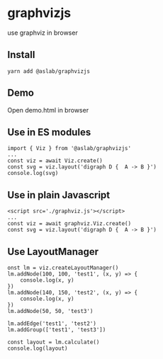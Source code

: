 # graphvizjs
use graphviz in browser

## Install
    yarn add @aslab/graphvizjs

## Demo
Open demo.html in browser

## Use in ES modules
    import { Viz } from '@aslab/graphvizjs'
    ...
    const viz = await Viz.create()
    const svg = viz.layout('digraph D {  A -> B }')
    console.log(svg)

## Use in plain Javascript
    <script src='./graphviz.js'></script>
    ...
    const viz = await graphviz.Viz.create()
    const svg = viz.layout('digraph D {  A -> B }') 
    
## Use LayoutManager
    onst lm = viz.createLayoutManager()
    lm.addNode(100, 100, 'test1', (x, y) => {
        console.log(x, y)
    })
    lm.addNode(140, 150, 'test2', (x, y) => {
        console.log(x, y)
    })
    lm.addNode(50, 50, 'test3')

    lm.addEdge('test1', 'test2') 
    lm.addGroup(['test1', 'test3']) 

    const layout = lm.calculate()
    console.log(layout)